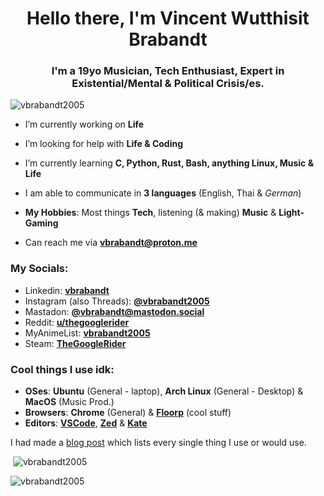 <h1 align="center">Hello there, I'm Vincent Wutthisit Brabandt</h1>
<h3 align="center">I'm a 19yo Musician, Tech Enthusiast, Expert in Existential/Mental & Political Crisis/es.</h3>

<p align="left"> <img src="https://komarev.com/ghpvc/?username=vbrabandt2005&label=Profile%20views&color=0e75b6&style=flat" alt="vbrabandt2005" /> </p>

- I’m currently working on **Life**

- I’m looking for help with **Life & Coding**

- I’m currently learning **C, Python, Rust, Bash, anything Linux, Music & Life**

- I am able to communicate in **3 languages** (English, Thai & *German*)

- **My Hobbies**: Most things **Tech**, listening (& making) **Music** & **Light-Gaming**

- Can reach me via **vbrabandt@proton.me**

<h3 align="left">My Socials:</h3>

- Linkedin: [**vbrabandt**](https://www.linkedin.com/in/vbrabandt/)
- Instagram (also Threads): [**@vbrabandt2005**](https://www.instagram.com/vbrabandt2005)
- Mastadon: [**@vbrabandt@mastodon.social**](https://mastodon.social/@vbrabandt)
- Reddit: [**u/thegooglerider**](https://www.reddit.com/user/thegooglerider)
- MyAnimeList: [**vbrabandt2005**](https://myanimelist.net/profile/vbrabandt2005)
- Steam: [**TheGoogleRider**](https://steamcommunity.com/id/thegooglerider)


<h3 align="left">Cool things I use idk:</h3>

- **OSes**: **Ubuntu** (General - laptop), **Arch Linux** (General - Desktop) & **MacOS** (Music Prod.)
- **Browsers**: **Chrome** (General) & [**Floorp**](https://github.com/Floorp-Projects/Floorp) (cool stuff)
- **Editors**: [**VSCode**](https://code.visualstudio.com), [**Zed**](https://zed.dev) & [**Kate**](https://kate-editor.org)

I had made a [blog post](https://vbrabandt2005.github.io/posts/my-equipment-for-2024) which lists every single thing I use or would use.

<p>&nbsp;<img src="https://github-readme-stats.vercel.app/api?username=vbrabandt2005&show_icons=true&theme=dark&locale=en" alt="vbrabandt2005" /></p>
<p><img src="https://github-readme-stats.vercel.app/api/top-langs?username=vbrabandt2005&show_icons=true&theme=dark&locale=en&layout=donut-vertical" alt="vbrabandt2005" /></p>



<!---
Based on https://github.com/rahuldkjain/github-profile-readme-generator :)
--->
